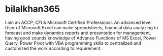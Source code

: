 # bilalkhan365
I am an ACCP, CFI &amp; Microsoft Certified Professional. An advanced level User of Microsoft Excel can make spreadsheets, financial data analyzing to forecast and make dynamics reports and presentation for management, having good sounds knowledge of Advance Functions of MS Excel, Power Query, Power Pivot with VBA programming skills to centralized and customized the work according to requirement. 
